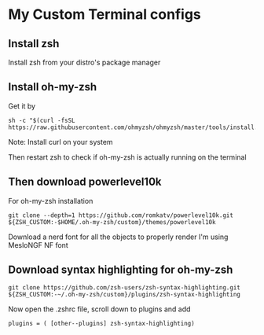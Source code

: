 # My Custom Terminal configs

## Install zsh

Install zsh from your distro's package manager

## Install oh-my-zsh

Get it by

```
sh -c "$(curl -fsSL https://raw.githubusercontent.com/ohmyzsh/ohmyzsh/master/tools/install.sh)"
```

Note: Install curl on your system

Then restart zsh to check if oh-my-zsh is actually running on the terminal

## Then download powerlevel10k

For oh-my-zsh installation 

```
git clone --depth=1 https://github.com/romkatv/powerlevel10k.git ${ZSH_CUSTOM:-$HOME/.oh-my-zsh/custom}/themes/powerlevel10k
```

Download a nerd font for all the objects to properly render
I'm using MesloNGF NF font

## Download syntax highlighting for oh-my-zsh

```
git clone https://github.com/zsh-users/zsh-syntax-highlighting.git ${ZSH_CUSTOM:-~/.oh-my-zsh/custom}/plugins/zsh-syntax-highlighting
```

Now open the .zshrc file, scroll down to plugins and add

``` 
plugins = ( [other--plugins] zsh-syntax-highlighting)
```
